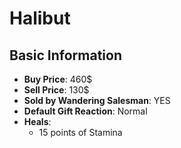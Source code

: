 # Halibut

## Basic Information

- **Buy Price**: 460$
- **Sell Price**: 130$
- **Sold by Wandering Salesman**: YES
- **Default Gift Reaction**: Normal
- **Heals**:
  - 15 points of Stamina